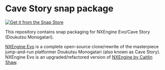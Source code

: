 # Cave Story snap package

[![Get it from the Snap Store](https://snapcraft.io/static/images/badges/en/snap-store-white.svg)](https://snapcraft.io/cavestory)

This repository contains snap packaging for NXEngine Evo/Cave Story (Doukutsu Monogatari).

[NXEngine Evo](https://github.com/nxengine/nxengine-evo) is a complete open-source clone/rewrite of the masterpiece
jump-and-run platformer Doukutsu Monogatari (also known as Cave Story).
NXEngine Evo is an upgraded/refactored version of [NXEngine by Caitlin Shaw](http://nxengine.sourceforge.net/).
